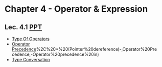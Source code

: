 # Chapter 4 - Operator & Expression

## Lec. 4.1 [PPT](https://drive.google.com/file/d/1aCwDjrCe5CMmDsFliK7IwZc_OgHhHPlc/view?usp=sharing)
- [Type Of Operators](https://medium.com/@milankathiriya/operators-operator-precedence-and-type-conversion-in-c-language-63f859cb28b3#:~:text=and%20manipulate%20data.-,Types%20of%20Operators,-Types%20of%20Operators)
- [Operator Precedence](https://medium.com/@milankathiriya/operators-operator-precedence-and-type-conversion-in-c-language-63f859cb28b3#:~:text=of)%2C%20*%20(Pointer%20dereference)-,Operator%20Precedence,-Operator%20precedence%20in)
- [Type Conversation](https://medium.com/@milankathiriya/operators-operator-precedence-and-type-conversion-in-c-language-63f859cb28b3#:~:text=Operator%20Precedence-,Type%20Conversion,-Type%20conversion%20in)
